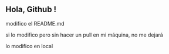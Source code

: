 ## Hola, Github !
modifico el README.md

si lo modifico pero sin hacer un pull en mi máquina, no me dejará

lo modifico en local